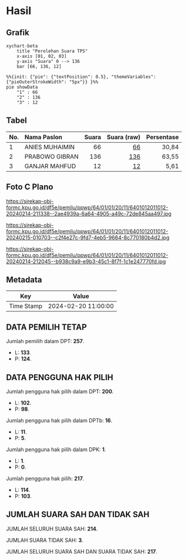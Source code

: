 # Hasil

## Grafik

```mermaid
xychart-beta
    title "Perolehan Suara TPS"
    x-axis [01, 02, 03]
    y-axis "Suara" 0 --> 136
    bar [66, 136, 12]
```

```mermaid
%%{init: {"pie": {"textPosition": 0.5}, "themeVariables": {"pieOuterStrokeWidth": "5px"}} }%%
pie showData
    "1" : 66
    "2" : 136
    "3" : 12
```

## Tabel

| No. | Nama Paslon    | Suara | Suara (raw) | Persentase |
|:--- |:-------------- | -----:| -----------:| ----------:|
| 1   | ANIES MUHAIMIN | 66    | [66][p-1]   | 30,84      |
| 2   | PRABOWO GIBRAN | 136   | [136][p-2]  | 63,55      |
| 3   | GANJAR MAHFUD  | 12    | [12][p-3]   | 5,61       |


[p-1]: https://github.com/gigit-pemilu/pemilu-2024-64-kalimantan-timur/blob/main/pilpres/hitung-suara/sub/64-kalimantan-timur/sub/01-paser/sub/01-batu-sopang/sub/2011-batu-kajang/sub/012-tps/sub/paslon-1.txt
[p-2]: https://github.com/gigit-pemilu/pemilu-2024-64-kalimantan-timur/blob/main/pilpres/hitung-suara/sub/64-kalimantan-timur/sub/01-paser/sub/01-batu-sopang/sub/2011-batu-kajang/sub/012-tps/sub/paslon-2.txt
[p-3]: https://github.com/gigit-pemilu/pemilu-2024-64-kalimantan-timur/blob/main/pilpres/hitung-suara/sub/64-kalimantan-timur/sub/01-paser/sub/01-batu-sopang/sub/2011-batu-kajang/sub/012-tps/sub/paslon-3.txt

## Foto C Plano

https://sirekap-obj-formc.kpu.go.id/df5e/pemilu/ppwp/64/01/01/20/11/6401012011012-20240214-211338--2ae4939a-6a64-4905-a49c-72de845aa497.jpg

https://sirekap-obj-formc.kpu.go.id/df5e/pemilu/ppwp/64/01/01/20/11/6401012011012-20240215-010703--c2f4e27c-9fd7-4eb5-9664-8c770180b4d2.jpg

https://sirekap-obj-formc.kpu.go.id/df5e/pemilu/ppwp/64/01/01/20/11/6401012011012-20240214-212045--b938c9a9-e9b3-45c1-8f7f-1c1e247770fd.jpg


## Metadata

| Key        | Value               |
| ---------- | ------------------- |
| Time Stamp | 2024-02-20 11:00:00 |


## DATA PEMILIH TETAP

Jumlah pemilih dalam DPT: **257**.
 * L: **133**.
 * P: **124**.

## DATA PENGGUNA HAK PILIH

Jumlah pengguna hak pilih dalam DPT: **200**.
 * L: **102**.
 * P: **98**.

Jumlah pengguna hak pilih dalam DPTb: **16**.
 * L: **11**.
 * P: **5**.

Jumlah pengguna hak pilih dalam DPK: **1**.
 * L: **1**.
 * P: **0**.

Jumlah pengguna hak pilih: **217**.
 * L: **114**.
 * P: **103**.

## JUMLAH SUARA SAH DAN TIDAK SAH

JUMLAH SELURUH SUARA SAH: **214**.

JUMLAH SUARA TIDAK SAH: **3**.

JUMLAH SELURUH SUARA SAH DAN SUARA TIDAK SAH: **217**.


